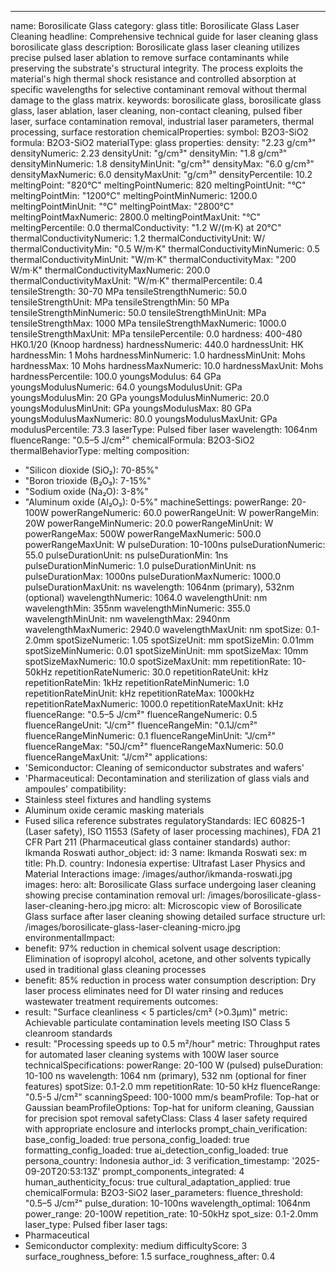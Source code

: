 ---
name: Borosilicate Glass
category: glass
title: Borosilicate Glass Laser Cleaning
headline: Comprehensive technical guide for laser cleaning glass borosilicate glass
description: Borosilicate glass laser cleaning utilizes precise pulsed laser ablation
  to remove surface contaminants while preserving the substrate's structural integrity.
  The process exploits the material's high thermal shock resistance and controlled
  absorption at specific wavelengths for selective contaminant removal without thermal
  damage to the glass matrix.
keywords: borosilicate glass, borosilicate glass glass, laser ablation, laser cleaning,
  non-contact cleaning, pulsed fiber laser, surface contamination removal, industrial
  laser parameters, thermal processing, surface restoration
chemicalProperties:
  symbol: B2O3-SiO2
  formula: B2O3-SiO2
  materialType: glass
properties:
  density: "2.23 g/cm³"
  densityNumeric: 2.23
  densityUnit: "g/cm³"
  densityMin: "1.8 g/cm³"
  densityMinNumeric: 1.8
  densityMinUnit: "g/cm³"
  densityMax: "6.0 g/cm³"
  densityMaxNumeric: 6.0
  densityMaxUnit: "g/cm³"
  densityPercentile: 10.2
  meltingPoint: "820°C"
  meltingPointNumeric: 820
  meltingPointUnit: "°C"
  meltingPointMin: "1200°C"
  meltingPointMinNumeric: 1200.0
  meltingPointMinUnit: "°C"
  meltingPointMax: "2800°C"
  meltingPointMaxNumeric: 2800.0
  meltingPointMaxUnit: "°C"
  meltingPercentile: 0.0
  thermalConductivity: "1.2 W/(m·K) at 20°C"
  thermalConductivityNumeric: 1.2
  thermalConductivityUnit: W/
  thermalConductivityMin: "0.5 W/m·K"
  thermalConductivityMinNumeric: 0.5
  thermalConductivityMinUnit: "W/m·K"
  thermalConductivityMax: "200 W/m·K"
  thermalConductivityMaxNumeric: 200.0
  thermalConductivityMaxUnit: "W/m·K"
  thermalPercentile: 0.4
  tensileStrength: 30-70 MPa
  tensileStrengthNumeric: 50.0
  tensileStrengthUnit: MPa
  tensileStrengthMin: 50 MPa
  tensileStrengthMinNumeric: 50.0
  tensileStrengthMinUnit: MPa
  tensileStrengthMax: 1000 MPa
  tensileStrengthMaxNumeric: 1000.0
  tensileStrengthMaxUnit: MPa
  tensilePercentile: 0.0
  hardness: 400-480 HK0.1/20 (Knoop hardness)
  hardnessNumeric: 440.0
  hardnessUnit: HK
  hardnessMin: 1 Mohs
  hardnessMinNumeric: 1.0
  hardnessMinUnit: Mohs
  hardnessMax: 10 Mohs
  hardnessMaxNumeric: 10.0
  hardnessMaxUnit: Mohs
  hardnessPercentile: 100.0
  youngsModulus: 64 GPa
  youngsModulusNumeric: 64.0
  youngsModulusUnit: GPa
  youngsModulusMin: 20 GPa
  youngsModulusMinNumeric: 20.0
  youngsModulusMinUnit: GPa
  youngsModulusMax: 80 GPa
  youngsModulusMaxNumeric: 80.0
  youngsModulusMaxUnit: GPa
  modulusPercentile: 73.3
  laserType: Pulsed fiber laser
  wavelength: 1064nm
  fluenceRange: "0.5–5 J/cm²"
  chemicalFormula: B2O3-SiO2
  thermalBehaviorType: melting
composition:
- "Silicon dioxide (SiO₂): 70-85%"
- "Boron trioxide (B₂O₃): 7-15%"
- "Sodium oxide (Na₂O): 3-8%"
- "Aluminum oxide (Al₂O₃): 0-5%"
machineSettings:
  powerRange: 20-100W
  powerRangeNumeric: 60.0
  powerRangeUnit: W
  powerRangeMin: 20W
  powerRangeMinNumeric: 20.0
  powerRangeMinUnit: W
  powerRangeMax: 500W
  powerRangeMaxNumeric: 500.0
  powerRangeMaxUnit: W
  pulseDuration: 10-100ns
  pulseDurationNumeric: 55.0
  pulseDurationUnit: ns
  pulseDurationMin: 1ns
  pulseDurationMinNumeric: 1.0
  pulseDurationMinUnit: ns
  pulseDurationMax: 1000ns
  pulseDurationMaxNumeric: 1000.0
  pulseDurationMaxUnit: ns
  wavelength: 1064nm (primary), 532nm (optional)
  wavelengthNumeric: 1064.0
  wavelengthUnit: nm
  wavelengthMin: 355nm
  wavelengthMinNumeric: 355.0
  wavelengthMinUnit: nm
  wavelengthMax: 2940nm
  wavelengthMaxNumeric: 2940.0
  wavelengthMaxUnit: nm
  spotSize: 0.1-2.0mm
  spotSizeNumeric: 1.05
  spotSizeUnit: mm
  spotSizeMin: 0.01mm
  spotSizeMinNumeric: 0.01
  spotSizeMinUnit: mm
  spotSizeMax: 10mm
  spotSizeMaxNumeric: 10.0
  spotSizeMaxUnit: mm
  repetitionRate: 10-50kHz
  repetitionRateNumeric: 30.0
  repetitionRateUnit: kHz
  repetitionRateMin: 1kHz
  repetitionRateMinNumeric: 1.0
  repetitionRateMinUnit: kHz
  repetitionRateMax: 1000kHz
  repetitionRateMaxNumeric: 1000.0
  repetitionRateMaxUnit: kHz
  fluenceRange: "0.5–5 J/cm²"
  fluenceRangeNumeric: 0.5
  fluenceRangeUnit: "J/cm²"
  fluenceRangeMin: "0.1J/cm²"
  fluenceRangeMinNumeric: 0.1
  fluenceRangeMinUnit: "J/cm²"
  fluenceRangeMax: "50J/cm²"
  fluenceRangeMaxNumeric: 50.0
  fluenceRangeMaxUnit: "J/cm²"
applications:
- 'Semiconductor: Cleaning of semiconductor substrates and wafers'
- 'Pharmaceutical: Decontamination and sterilization of glass vials and ampoules'
compatibility:
- Stainless steel fixtures and handling systems
- Aluminum oxide ceramic masking materials
- Fused silica reference substrates
regulatoryStandards: IEC 60825-1 (Laser safety), ISO 11553 (Safety of laser processing
  machines), FDA 21 CFR Part 211 (Pharmaceutical glass container standards)
author: Ikmanda Roswati
author_object:
  id: 3
  name: Ikmanda Roswati
  sex: m
  title: Ph.D.
  country: Indonesia
  expertise: Ultrafast Laser Physics and Material Interactions
  image: /images/author/ikmanda-roswati.jpg
images:
  hero:
    alt: Borosilicate Glass surface undergoing laser cleaning showing precise contamination
      removal
    url: /images/borosilicate-glass-laser-cleaning-hero.jpg
  micro:
    alt: Microscopic view of Borosilicate Glass surface after laser cleaning showing
      detailed surface structure
    url: /images/borosilicate-glass-laser-cleaning-micro.jpg
environmentalImpact:
- benefit: 97% reduction in chemical solvent usage
  description: Elimination of isopropyl alcohol, acetone, and other solvents typically
    used in traditional glass cleaning processes
- benefit: 85% reduction in process water consumption
  description: Dry laser process eliminates need for DI water rinsing and reduces
    wastewater treatment requirements
outcomes:
- result: "Surface cleanliness < 5 particles/cm² (>0.3μm)"
  metric: Achievable particulate contamination levels meeting ISO Class 5 cleanroom
    standards
- result: "Processing speeds up to 0.5 m²/hour"
  metric: Throughput rates for automated laser cleaning systems with 100W laser source
technicalSpecifications:
  powerRange: 20-100 W (pulsed)
  pulseDuration: 10-100 ns
  wavelength: 1064 nm (primary), 532 nm (optional for finer features)
  spotSize: 0.1-2.0 mm
  repetitionRate: 10-50 kHz
  fluenceRange: "0.5-5 J/cm²"
  scanningSpeed: 100-1000 mm/s
  beamProfile: Top-hat or Gaussian
  beamProfileOptions: Top-hat for uniform cleaning, Gaussian for precision spot removal
  safetyClass: Class 4 laser safety required with appropriate enclosure and interlocks
prompt_chain_verification:
  base_config_loaded: true
  persona_config_loaded: true
  formatting_config_loaded: true
  ai_detection_config_loaded: true
  persona_country: Indonesia
  author_id: 3
  verification_timestamp: '2025-09-20T20:53:13Z'
  prompt_components_integrated: 4
  human_authenticity_focus: true
  cultural_adaptation_applied: true
chemicalFormula: B2O3-SiO2
laser_parameters:
  fluence_threshold: "0.5–5 J/cm²"
  pulse_duration: 10-100ns
  wavelength_optimal: 1064nm
  power_range: 20-100W
  repetition_rate: 10-50kHz
  spot_size: 0.1-2.0mm
  laser_type: Pulsed fiber laser
tags:
- Pharmaceutical
- Semiconductor
complexity: medium
difficultyScore: 3
surface_roughness_before: 1.5
surface_roughness_after: 0.4
